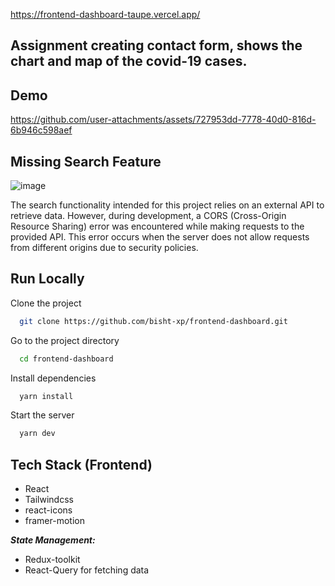  https://frontend-dashboard-taupe.vercel.app/
  
## Assignment creating contact form, shows the chart and map of the covid-19 cases.
  
## Demo

https://github.com/user-attachments/assets/727953dd-7778-40d0-816d-6b946c598aef

## Missing Search Feature
![image](https://github.com/user-attachments/assets/9d68f809-337b-4000-a407-28f915e9f4a2)

The search functionality intended for this project relies on an external API to retrieve data. However, during development, a CORS (Cross-Origin Resource Sharing) error was encountered while making requests to the provided API. This error occurs when the server does not allow requests from different origins due to security policies.

## Run Locally

Clone the project

```bash
  git clone https://github.com/bisht-xp/frontend-dashboard.git
```

Go to the project directory

```bash
  cd frontend-dashboard
```

Install dependencies

```bash
  yarn install
```

Start the server

```bash
  yarn dev
```


## Tech Stack (Frontend)
- React
- Tailwindcss
- react-icons
- framer-motion

***State Management:***
- Redux-toolkit
- React-Query for fetching data
